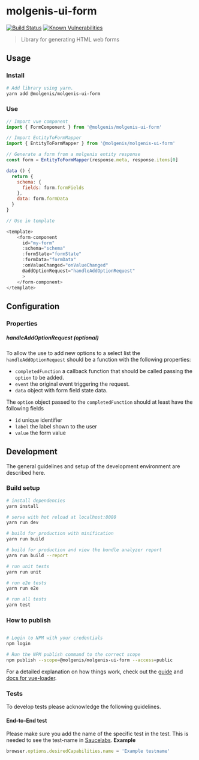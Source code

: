 # molgenis-ui-form

[![Build Status](https://travis-ci.org/molgenis/molgenis-ui-form.svg?branch=master)](https://travis-ci.org/molgenis/molgenis-ui-form)
[![Known Vulnerabilities](https://snyk.io/test/github/molgenis/molgenis-ui-form/badge.svg?targetFile=package.json)](https://snyk.io/test/github/molgenis/molgenis-ui-form?targetFile=package.json)

> Library for generating HTML web forms

## Usage

### Install

```bash
# Add library using yarn.
yarn add @molgenis/molgenis-ui-form
```

### Use

```javascript
// Import vue component
import { FormComponent } from '@molgenis/molgenis-ui-form'

// Import EntityToFormMapper
import { EntityToFormMapper } from '@molgenis/molgenis-ui-form'

// Generate a form from a molgenis entity response
const form = EntityToFormMapper(response.meta, response.items[0]

data () {
  return {
    schema: {
      fields: form.formFields
    },
    data: form.formData
  }
}

// Use in template

<template>
    <form-component
      id="my-form"
      :schema="schema"
      :formState="formState"
      :formData="formData"
      :onValueChanged="onValueChanged"
      @addOptionRequest="handleAddOptionRequest"
      >
    </form-component>
</template>
```

## Configuration

### Properties

##### handleAddOptionRequest (optional)
To allow the use to add new options to a select list the ```handleAddOptionRequest``` should be a function with the following properties:
 * ```completedFunction``` a callback function that should be called passing the ```option``` to be added.
 * ```event``` the original event triggering the request.
 * ```data``` object with form field state data.

 The ```option``` object passed to the ```completedFunction``` should at least have the following fields
 * ```id``` unique identifier
 * ```label``` the label shown to the user
 * ```value``` the form value


## Development
The general guidelines and setup of the development environment are described here.

### Build setup

```bash
# install dependencies
yarn install

# serve with hot reload at localhost:8080
yarn run dev

# build for production with minification
yarn run build

# build for production and view the bundle analyzer report
yarn run build --report

# run unit tests
yarn run unit

# run e2e tests
yarn run e2e

# run all tests
yarn test
```

### How to publish
```bash

# Login to NPM with your credentials
npm login

# Run the NPM publish command to the correct scope
npm publish --scope=@molgenis/molgenis-ui-form --access=public

```

For a detailed explanation on how things work, check out the [guide](http://vuejs-templates.github.io/webpack/) and [docs for vue-loader](http://vuejs.github.io/vue-loader).

### Tests
To develop tests please acknowledge the following guidelines.

#### End-to-End test

Please make sure you add the name of the specific test in the test. This is needed to see the test-name in [Saucelabs](https://www.saucelabs.com).
**Example**

```javascript
browser.options.desiredCapabilities.name = 'Example testname'
```
